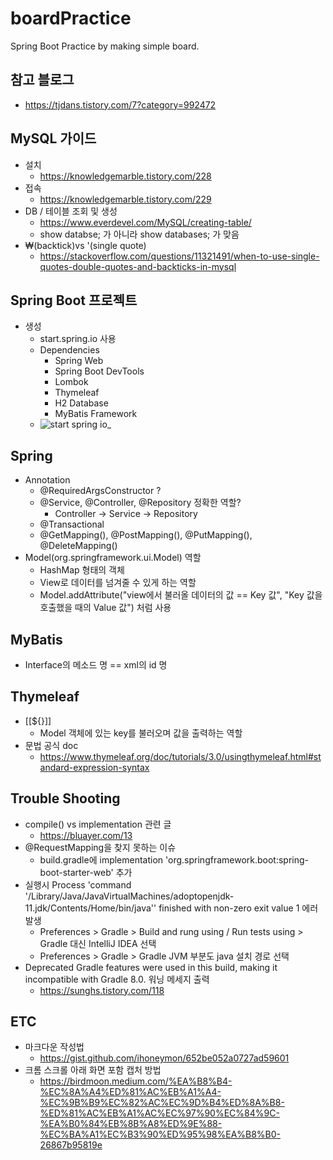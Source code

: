 # boardPractice
Spring Boot Practice by making simple board.

## 참고 블로그
* https://tjdans.tistory.com/7?category=992472

## MySQL 가이드
* 설치
  - https://knowledgemarble.tistory.com/228
* 접속
  - https://knowledgemarble.tistory.com/229
* DB / 테이블 조회 및 생성
  - https://www.everdevel.com/MySQL/creating-table/
  - show databse; 가 아니라 show databases; 가 맞음
* ₩(backtick)vs '(single quote)
  - https://stackoverflow.com/questions/11321491/when-to-use-single-quotes-double-quotes-and-backticks-in-mysql

## Spring Boot 프로젝트
* 생성
  - start.spring.io 사용
  - Dependencies
    + Spring Web
    + Spring Boot DevTools
    + Lombok
    + Thymeleaf
    + H2 Database
    + MyBatis Framework 
  - ![start spring io_](https://user-images.githubusercontent.com/41232056/128606296-89d3dce3-bc8f-4f87-a70b-7e7f4939e052.png)

## Spring
* Annotation
  - @RequiredArgsConstructor ?
  - @Service, @Controller, @Repository 정확한 역할?
    + Controller -> Service -> Repository
  - @Transactional
  - @GetMapping(), @PostMapping(), @PutMapping(), @DeleteMapping()
* Model(org.springframework.ui.Model) 역할
  - HashMap 형태의 객체
  - View로 데이터를 넘겨줄 수 있게 하는 역할
  - Model.addAttribute("view에서 불러올 데이터의 값 == Key 값", "Key 값을 호출했을 때의 Value 값") 처럼 사용

## MyBatis
* Interface의 메소드 명 == xml의 id 명

## Thymeleaf
* [[${}]]
  - Model 객체에 있는 key를 불러오며 값을 출력하는 역할
* 문법 공식 doc
  - https://www.thymeleaf.org/doc/tutorials/3.0/usingthymeleaf.html#standard-expression-syntax

## Trouble Shooting
* compile() vs implementation 관련 글
  - https://bluayer.com/13
* @RequestMapping을 찾지 못하는 이슈
  - build.gradle에 implementation 'org.springframework.boot:spring-boot-starter-web' 추가
* 실행시 Process 'command '/Library/Java/JavaVirtualMachines/adoptopenjdk-11.jdk/Contents/Home/bin/java'' finished with non-zero exit value 1 에러 발생
  - Preferences > Gradle > Build and rung using / Run tests using > Gradle 대신 IntelliJ IDEA 선택
  - Preferences > Gradle > Gradle JVM 부분도 java 설치 경로 선택
* Deprecated Gradle features were used in this build, making it incompatible with Gradle 8.0. 워닝 메세지 출력 
  - https://sunghs.tistory.com/118

## ETC
* 마크다운 작성법
  - https://gist.github.com/ihoneymon/652be052a0727ad59601
* 크롬 스크롤 아래 화면 포함 캡처 방법
  - https://birdmoon.medium.com/%EA%B8%B4-%EC%8A%A4%ED%81%AC%EB%A1%A4-%EC%9B%B9%EC%82%AC%EC%9D%B4%ED%8A%B8-%ED%81%AC%EB%A1%AC%EC%97%90%EC%84%9C-%EA%B0%84%EB%8B%A8%ED%9E%88-%EC%BA%A1%EC%B3%90%ED%95%98%EA%B8%B0-26867b95819e
